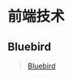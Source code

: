 
# 前端技术
## Bluebird
> [Bluebird](https://github.com/sharonrain/Learning-book/blob/master/doc/front/bluebird/bluebird.md)